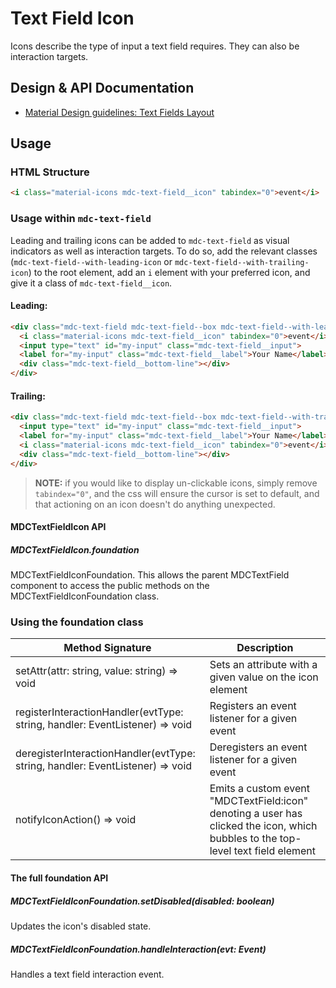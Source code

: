<!--docs:
title: "Text Field Icon"
layout: detail
section: components
excerpt: "Icons describe the type of input a text field requires"
iconId: text_field
path: /catalog/input-controls/text-field/icon/
-->

# Text Field Icon

Icons describe the type of input a text field requires. They can also be interaction targets.

## Design & API Documentation

<ul class="icon-list">
  <li class="icon-list-item icon-list-item--spec">
    <a href="https://material.io/guidelines/components/text-fields.html#text-fields-layout">Material Design guidelines: Text Fields Layout</a>
  </li>
</ul>

## Usage

### HTML Structure

```html
<i class="material-icons mdc-text-field__icon" tabindex="0">event</i>
```

### Usage within `mdc-text-field`

Leading and trailing icons can be added to `mdc-text-field` as visual indicators
as well as interaction targets. To do so, add the relevant classes
(`mdc-text-field--with-leading-icon` or `mdc-text-field--with-trailing-icon`) to the root element, add
an `i` element with your preferred icon, and give it a class of `mdc-text-field__icon`.

#### Leading:

```html
<div class="mdc-text-field mdc-text-field--box mdc-text-field--with-leading-icon">
  <i class="material-icons mdc-text-field__icon" tabindex="0">event</i>
  <input type="text" id="my-input" class="mdc-text-field__input">
  <label for="my-input" class="mdc-text-field__label">Your Name</label>
  <div class="mdc-text-field__bottom-line"></div>
</div>
```

#### Trailing:

```html
<div class="mdc-text-field mdc-text-field--box mdc-text-field--with-trailing-icon">
  <input type="text" id="my-input" class="mdc-text-field__input">
  <label for="my-input" class="mdc-text-field__label">Your Name</label>
  <i class="material-icons mdc-text-field__icon" tabindex="0">event</i>
  <div class="mdc-text-field__bottom-line"></div>
</div>
```

>**NOTE:** if you would like to display un-clickable icons, simply remove `tabindex="0"`,
and the css will ensure the cursor is set to default, and that actioning on an icon doesn't
do anything unexpected.

#### MDCTextFieldIcon API

##### MDCTextFieldIcon.foundation

MDCTextFieldIconFoundation. This allows the parent MDCTextField component to access the public methods on the MDCTextFieldIconFoundation class.

### Using the foundation class

Method Signature | Description
--- | ---
setAttr(attr: string, value: string) => void | Sets an attribute with a given value on the icon element
registerInteractionHandler(evtType: string, handler: EventListener) => void | Registers an event listener for a given event
deregisterInteractionHandler(evtType: string, handler: EventListener) => void | Deregisters an event listener for a given event
notifyIconAction() => void | Emits a custom event "MDCTextField:icon" denoting a user has clicked the icon, which bubbles to the top-level text field element

#### The full foundation API

##### MDCTextFieldIconFoundation.setDisabled(disabled: boolean)

Updates the icon's disabled state.

##### MDCTextFieldIconFoundation.handleInteraction(evt: Event)

Handles a text field interaction event.
